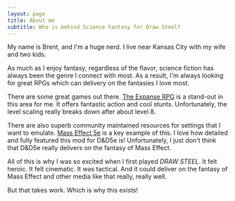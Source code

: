 ```yaml
---
layout: page
title: About me
subtitle: Who is behind Science Fantasy for Draw Steel?
---
```


My name is Brent, and I'm a huge nerd. I live near Kansas City with my wife and two kids.

As much as I enjoy fantasy, regardless of the flavor, science fiction has always been the genre I connect with most. As a result, I'm always looking for great RPGs which can delivery on the fantasies I love most.

There are some great games out there. [The Expanse RPG](https://greenroninstore.com/collections/the-expanse-rpg) is a stand-out in this area for me. It offers fantastic action and cool stunts. Unfortunately, the level scaling really breaks down after about level 8.

There are also superb community maintained resources for settings that I want to emulate. [Mass Effect 5e](https://www.n7.world/) is a key example of this. I love how detailed and fully featured this mod for D&D5e is! Unfortunately, I just don't think that D&D5e really delivers on the fantasy of Mass Effect.

All of this is why I was so excited when I first played *DRAW STEEL*. It felt heroic. It felt cinematic. It was tactical. And it could deliver on the fantasy of Mass Effect and other media like that really, really well.

But that takes work. Which is why this exists!